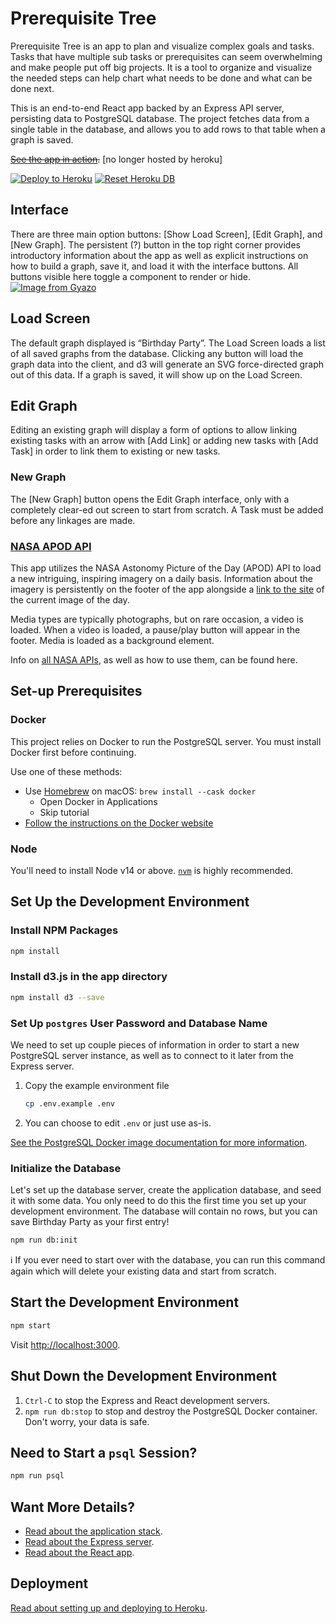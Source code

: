 # Prerequisite Tree

Prerequisite Tree is an app to plan and visualize complex goals and tasks.
Tasks that have multiple sub tasks or prerequisites can seem overwhelming and make people put off big projects. It is a tool to organize and visualize the needed steps can help chart what needs to be done and what can be done next.

This is an end-to-end React app backed by an Express API server, persisting data to
PostgreSQL database. The project fetches data
from a single table in the database, and allows you to add rows to that table when a graph is saved.

~~[See the app in action][live].~~ [no longer hosted by heroku]

[![Deploy to Heroku][deploy-badge]][deploy-workflow]
[![Reset Heroku DB][reset-badge]][reset-workflow]

## Interface
There are three main option buttons: [Show Load Screen], [Edit Graph], and [New Graph]. The persistent (?) button in the top right corner provides introductory information about the app as well as explicit instructions on how to build a graph, save it, and load it with the interface buttons. All buttons visible here toggle a component to render or hide.
[![Image from Gyazo](https://i.gyazo.com/1240cb08092bdff7302b9405d54a995c.gif)](https://gyazo.com/1240cb08092bdff7302b9405d54a995c)

## Load Screen
The default graph displayed is “Birthday Party”. The Load Screen loads a list of all saved graphs from the database. Clicking any button will load the graph data into the client, and d3 will generate an SVG force-directed graph out of this data. If a graph is saved, it will show up on the Load Screen.

## Edit Graph
Editing an existing graph will display a form of options to allow linking existing tasks with an arrow with [Add Link] or adding new tasks with [Add Task] in order to link them to existing or new tasks.

### New Graph
The [New Graph] button opens the Edit Graph interface, only with a completely clear-ed out screen to start from scratch. A Task must be added before any linkages are made.

### [NASA APOD API](https://github.com/nasa/apod-api)
This app utilizes the NASA Astonomy Picture of the Day (APOD) API to load a new intriguing, inspiring imagery on a daily basis. Information about the imagery is persistently on the footer of the app alongside a [link to the site](https://apod.nasa.gov/apod/astropix.html) of the current image of the day. 

Media types are typically photographs, but on rare occasion, a video is loaded. When a video is loaded, a pause/play button will appear in the footer. Media is loaded as a background element. 

Info on [all NASA APIs](https://api.nasa.gov/), as well as how to use them, can be found here.

## Set-up Prerequisites

### Docker

This project relies on Docker to run the PostgreSQL server. You must install
Docker first before continuing.

Use one of these methods:

- Use [Homebrew][] on macOS: `brew install --cask docker`
  - Open Docker in Applications
  - Skip tutorial
- [Follow the instructions on the Docker website][docker-www]

### Node

You'll need to install Node v14 or above. [`nvm`][nvm] is highly recommended.

## Set Up the Development Environment

### Install NPM Packages

```sh
npm install
```

### Install d3.js in the app directory

```sh
npm install d3 --save
```

### Set Up `postgres` User Password and Database Name

We need to set up couple pieces of information in order to start a new
PostgreSQL server instance, as well as to connect to it later from the Express
server.

1. Copy the example environment file

   ```sh
   cp .env.example .env
   ```

2. You can choose to edit `.env` or just use as-is.

[See the PostgreSQL Docker image documentation for more
information][dh-postgres].

### Initialize the Database

Let's set up the database server, create the application database, and seed it
with some data. You only need to do this the first time you set up your
development environment. The database will contain no rows, but you can save Birthday Party as your first entry!

```sh
npm run db:init
```

ℹ️ If you ever need to start over with the database, you can run this command
again which will delete your existing data and start from scratch.

## Start the Development Environment

```sh
npm start
```

Visit <http://localhost:3000>.

## Shut Down the Development Environment

1. `Ctrl-C` to stop the Express and React development servers.
1. `npm run db:stop` to stop and destroy the PostgreSQL Docker container. Don't
   worry, your data is safe.

## Need to Start a `psql` Session?

```sh
npm run psql
```

## Want More Details?

- [Read about the application stack](docs/application-stack.md).
- [Read about the Express server](server/README.md).
- [Read about the React app](app/README.md).

## Deployment

[Read about setting up and deploying to Heroku](docs/deployment.md).

[deploy-badge]: https://github.com/picaq/prerequisite-tree/actions/workflows/deploy.yaml/badge.svg
[deploy-workflow]: https://github.com/picaq/prerequisite-tree/actions/workflows/deploy.yaml
[dh-postgres]: https://hub.docker.com/_/postgres
[docker-www]: https://docs.docker.com/get-docker/
[homebrew]: https://brew.sh
[live]: https://prerequisite.herokuapp.com
[nvm]: https://github.com/nvm-sh/nvm
[reset-badge]: https://github.com/picaq/prerequisite-tree/actions/workflows/reset-db.yml/badge.svg
[reset-workflow]: https://github.com/picaq/prerequisite-tree/actions/workflows/reset-db.yml
